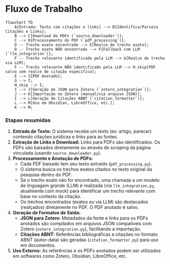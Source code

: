 # Fluxo de Trabalho

```mermaid
flowchart TD
    A[Entrada: Texto com citações e links] --> B{Identifica/Parseia Citações e Links};
    B --> C[Download de PDFs (`source_downloader`)];
    C --> D{Processamento do PDF (`pdf_processing`)};
    D -- Trecho exato encontrado --> E[Realce de trecho exato];
    D -- Trecho exato NÃO encontrado --> F{Fallback com LLM (`llm_integration`)};
    F -- Trecho relevante identificado pela LLM --> G[Realce de trecho via LLM];
    F -- Trecho relevante NÃO identificado pela LLM --> H_skip[PDF salvo sem realce de citação específica];
    E --> I{PDF Anotado};
    G --> I;
    H_skip --> I;
    I --> J[Geração de JSON para Zotero (`zotero_integration`)];
    J --> K[Importação no Zotero (manual/via arquivo JSON)];
    I --> L[Geração de Citações ABNT (`citation_formatter`)];
    L --> M[Uso em Obsidian, LibreOffice, etc.];
    K --> M;
```

### Etapas resumidas

1.  **Entrada de Texto:** O sistema recebe um texto (ex: artigo, parecer) contendo citações jurídicas e links para as fontes.
2.  **Extração de Links e Download:** Links para PDFs são identificados. Os PDFs são baixados diretamente ou através de scraping da página vinculada (usando `source_downloader.py`).
3.  **Processamento e Anotação de PDFs:**
    *   Cada PDF baixado tem seu texto extraído (`pdf_processing.py`).
    *   O sistema busca os trechos exatos citados no texto original da pesquisa dentro do PDF.
    *   Se o trecho exato não for encontrado, uma chamada a um modelo de linguagem grande (LLM) é realizada (via `llm_integration.py`, atualmente com mock) para identificar um trecho relevante com base no contexto da citação.
    *   Os trechos encontrados (exatos ou via LLM) são destacados (realçados) diretamente no PDF. O PDF anotado é salvo.
4.  **Geração de Formatos de Saída:**
    *   **JSON para Zotero:** Metadados da fonte e links para os PDFs anotados são compilados em arquivos JSON compatíveis com Zotero (`zotero_integration.py`), facilitando a importação.
    *   **Citações ABNT:** Referências bibliográficas e citações no formato ABNT (autor-data) são geradas (`citation_formatter.py`) para uso em documentos.
5.  **Uso Externo:** As referências e os PDFs anotados podem ser utilizados em softwares como Zotero, Obsidian, LibreOffice, etc.

